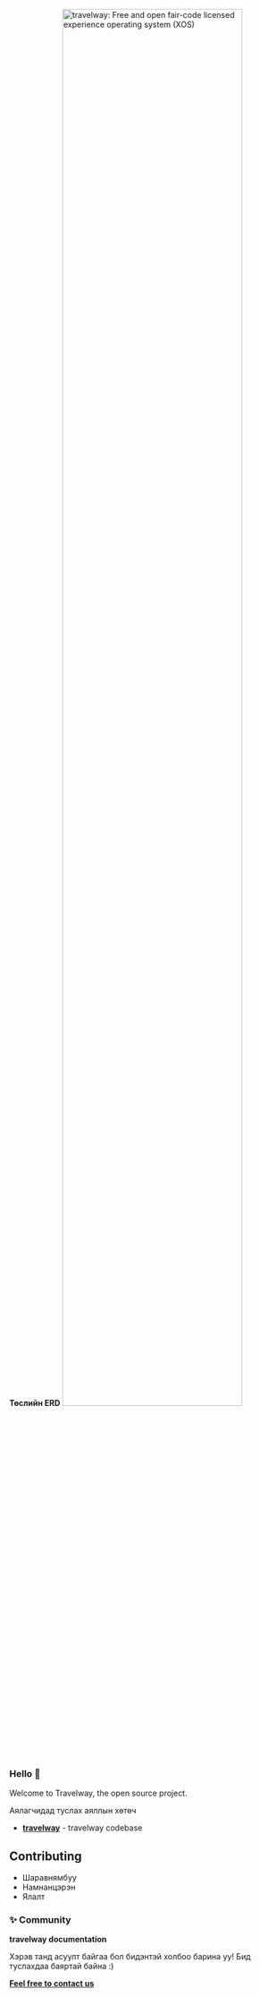 **Төслийн ERD**
<a href="https://www.travelway.com/" target="_blank"><img src="https://res.cloudinary.com/dhirtao9q/image/upload/v1682643047/travelwayERDdiagram_mbin5d.png" width="80%" alt="travelway: Free and open fair-code licensed experience operating system (XOS)">
</a>

### Hello 👋

<p align="left">Welcome to Travelway, the open source project.</p>

Аялагчидад туслах аяллын хөтөч

- <a href="https://github.com/Pinecone-aqua/travelway" target="_blank" > **travelway**</a> - travelway codebase

## Contributing

- Шаравнямбуу
- Намнанцэрэн
- Ялалт

### ✨ Community

**travelway documentation**

Хэрэв танд асуулт байгаа бол бидэнтэй холбоо барина уу! Бид туслахдаа баяртай байна :)

<a href="https://travelway.com/contact" target="_blank"> **Feel free to contact us**</a>
